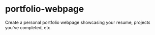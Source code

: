 # portfolio-webpage
Create a personal portfolio webpage showcasing your resume, projects you've completed, etc.

